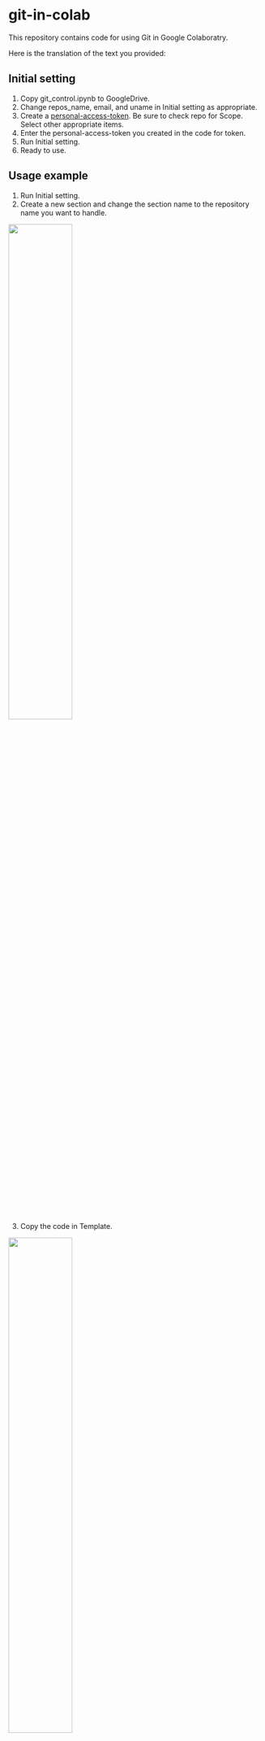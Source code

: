 # git-in-colab
This repository contains code for using Git in Google Colaboratry.

Here is the translation of the text you provided:

## Initial setting
1. Copy git_control.ipynb to GoogleDrive.
2. Change repos_name, email, and uname in Initial setting as appropriate.
3. Create a [personal-access-token](https://docs.github.com/en/authentication/keeping-your-account-and-data-secure/managing-your-personal-access-tokens). Be sure to check repo for Scope. Select other appropriate items.
4. Enter the personal-access-token you created in the code for token.
5. Run Initial setting.
6. Ready to use.

## Usage example
1. Run Initial setting.
2. Create a new section and change the section name to the repository name you want to handle.
<img src="https://github.com/ryosuzaki/git-in-colab/assets/71608299/5355f32f-870b-484f-bb62-493c846afefd" width="50%">

3. Copy the code in Template.
<img src="https://github.com/ryosuzaki/git-in-colab/assets/71608299/38f07cb4-8eb5-4f25-9cfc-b67625560e02" width="50%">

4. Change repo_name to the repository name.
5. Now it's easy to handle multiple repositories.

If there are any mistakes or improvements, please let me know.

I hope this helps! Let me know if you have any other questions.

# 日本語
## 初期設定
1. git_control.ipynbをGoogleDriveにコピー。
2. Initial setting内のrepos_name、email、unameを適宜変更。
3. [personal-access-token](https://docs.github.com/en/authentication/keeping-your-account-and-data-secure/managing-your-personal-access-tokens)を作成。Scopeはrepoは必ずチェック。他は適切な項目を選択。
4. 作成したpersonal-access-tokenをコード内のtokenに記入。
5. Initial settingを実行。
6. 準備完了。

## 使用例
1. Initial settingを実行。
2. 新しいセクションを作成し、扱うリポジトリ名に変更。
<img src="https://github.com/ryosuzaki/git-in-colab/assets/71608299/5355f32f-870b-484f-bb62-493c846afefd" width="50%">
3. Template内のコードをコピぺ。
<img src="https://github.com/ryosuzaki/git-in-colab/assets/71608299/38f07cb4-8eb5-4f25-9cfc-b67625560e02" width="50%">
4. repo_nameをリポジトリ名に変更。
5. これで複数リポジトリを扱うのが楽。


改善点や間違いがありましたら訂正してくださるとありがたいです。
